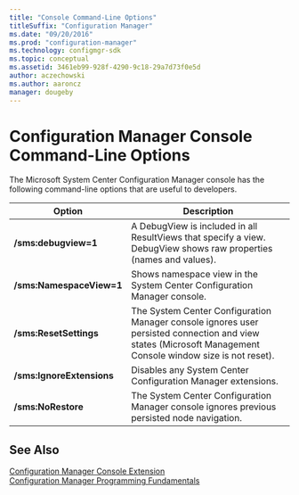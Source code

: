 ```yaml
---
title: "Console Command-Line Options"
titleSuffix: "Configuration Manager"
ms.date: "09/20/2016"
ms.prod: "configuration-manager"
ms.technology: configmgr-sdk
ms.topic: conceptual
ms.assetid: 3461eb99-928f-4290-9c18-29a7d73f0e5d
author: aczechowski
ms.author: aaroncz
manager: dougeby
---
```

# Configuration Manager Console Command-Line Options
The Microsoft System Center Configuration Manager console has the following command-line options that are useful to developers.  

|Option|Description|  
|------------|-----------------|  
|**/sms:debugview=1**|A DebugView is included in all ResultViews that specify a view. DebugView shows raw properties (names and values).|  
|**/sms:NamespaceView=1**|Shows namespace view in the System Center Configuration Manager console.|  
|**/sms:ResetSettings**|The System Center Configuration Manager console ignores user persisted connection and view states (Microsoft Management Console window size is not reset).|  
|**/sms:IgnoreExtensions**|Disables any System Center Configuration Manager extensions.|  
|**/sms:NoRestore**|The System Center Configuration Manager console ignores previous persisted node navigation.|  

## See Also  
 [Configuration Manager Console Extension](../../../../../develop/core/servers/console/console-extension.md)   
 [Configuration Manager Programming Fundamentals](../../../../../develop/core/understand/configuration-manager-programming-fundamentals.md)

